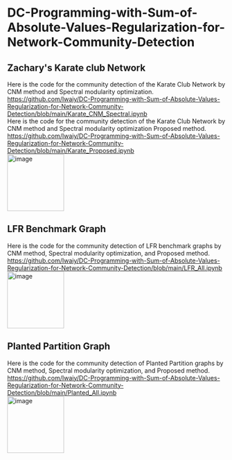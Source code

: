 # DC-Programming-with-Sum-of-Absolute-Values-Regularization-for-Network-Community-Detection


## Zachary's Karate club Network
Here is the code for the community detection of the Karate Club Network by CNM method and Spectral modularity optimization.<br>
https://github.com/Iwaiy/DC-Programming-with-Sum-of-Absolute-Values-Regularization-for-Network-Community-Detection/blob/main/Karate_CNM_Spectral.ipynb<br>
Here is the code for the community detection of the Karate Club Network by CNM method and Spectral modularity optimization Proposed method.<br>
https://github.com/Iwaiy/DC-Programming-with-Sum-of-Absolute-Values-Regularization-for-Network-Community-Detection/blob/main/Karate_Proposed.ipynb<br>
<img width="131" alt="image" src="https://github.com/Iwaiy/DC-Programming-with-Sum-of-Absolute-Values-Regularization-for-Network-Community-Detection/assets/98382027/7229ddb7-cda1-4286-ba0e-259eacceeb95">

## LFR Benchmark Graph
Here is the code for the community detection of LFR benchmark graphs by CNM method, Spectral modularity optimization, and Proposed method.<br>
https://github.com/Iwaiy/DC-Programming-with-Sum-of-Absolute-Values-Regularization-for-Network-Community-Detection/blob/main/LFR_All.ipynb<br>
<img width="131" alt="image" src="https://github.com/Iwaiy/DC-Programming-with-Sum-of-Absolute-Values-Regularization-for-Network-Community-Detection/assets/98382027/aa8ed945-ca28-4bda-89d8-9c8190003886">

## Planted Partition Graph
Here is the code for the community detection of Planted Partition graphs by CNM method, Spectral modularity optimization, and Proposed method.<br>
https://github.com/Iwaiy/DC-Programming-with-Sum-of-Absolute-Values-Regularization-for-Network-Community-Detection/blob/main/Planted_All.ipynb<br>
<img width="131" alt="image" src="https://github.com/Iwaiy/DC-Programming-with-Sum-of-Absolute-Values-Regularization-for-Network-Community-Detection/assets/98382027/1234117d-18ec-4a73-b327-c31bc08339e7">

